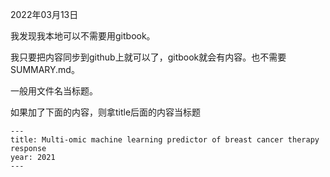 2022年03月13日



我发现我本地可以不需要用gitbook。

我只要把内容同步到github上就可以了，gitbook就会有内容。也不需要SUMMARY.md。



一般用文件名当标题。

如果加了下面的内容，则拿title后面的内容当标题

```
---
title: Multi-omic machine learning predictor of breast cancer therapy response
year: 2021
---
```

